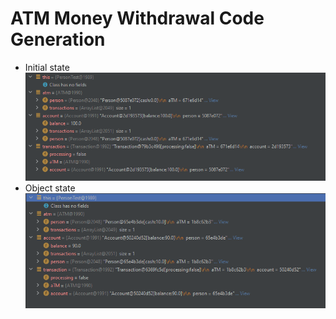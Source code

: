 # ATM Money Withdrawal Code Generation
* Initial state
![image](images/lab4/lab4_atm_umple_test_1.PNG)
* Object state
![image](images/lab4/lab4_atm_umple_test_2.PNG)

